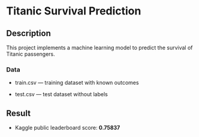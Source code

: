 # **Titanic Survival Prediction**
## Description
This project implements a machine learning model to predict the survival of Titanic passengers.

### Data

* train.csv — training dataset with known outcomes

* test.csv — test dataset without labels

## Result

- Kaggle public leaderboard score: **0.75837**
